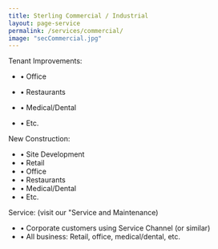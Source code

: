 ```yaml
---
title: Sterling Commercial / Industrial
layout: page-service
permalink: /services/commercial/
image: "secCommercial.jpg"
---
```


Tenant Improvements:

 - &#8226; Office

- &#8226; Restaurants

- &#8226; Medical/Dental

- &#8226; Etc.


New Construction:

- &#8226; Site Development
- &#8226; Retail 
- &#8226; Office
- &#8226; Restaurants
- &#8226; Medical/Dental
- &#8226; Etc.

Service: (visit our "Service and Maintenance)

 - &#8226; Corporate customers using Service Channel (or similar)
 - &#8226; All business: Retail, office, medical/dental, etc.

